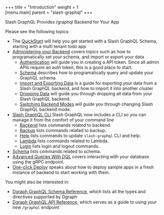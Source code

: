 +++
title = "Introduction"
weight = 1   
[menu.main]
    parent = "slash-graphql"
+++

<p className="subheading font-weight-regular">Slash GraphQL Provides /graphql Backend for Your App</p>

Please see the following topics:

- The [QuickStart](/slash-quick-start) will help you get started with a Slash GraphQL Schema, starting with a multi tenant todo app
- [Administering your Backend](/admin/overview) covers topics such as how to programatically set your schema, and import or export your data
  - [Authentication](/admin/authentication) will guide you in creating a API token. Since all admin APIs require an auth token, this is a good place to start.
  - [Schema](/admin/schema) describes how to programatically query and update your GraphQL schema.
  - [Import and Exporting Data](/admin/import-export) is a guide for exporting your data from a Slash GraphQL backend, and how to import it into another cluster
  - [Dropping Data](/admin/drop-data) will guide you through dropping all data from your Slash GraphQL backend.
  - [Switching Backend Modes](/admin/backend-modes) will guide you through changing Slash GraphQL backend mode.
- [Slash GraphQL CLI](/slash/overview) Slash GraphQL now includes a CLI so you can manage it from the comfort of your command line
  - [Backend](/slash-cli/backend) lists commands related to backend.
  - [Backup](/slash-cli/backup) lists commands related to backup.
  - [Help](/slash-cli/help-update) lists commands to update `slash-graphql` CLI and help.
  - [Lambda](/slash-cli/lambda) lists commands related to Lambda.
  - [Login](/slash-cli/login) lists login and logout commands.
- [Schema](/slash-cli/schema) lists commands related to schema.
- [Advanced Queries With DQL](/advanced-queries) covers interacting with your database using the gRPC endpoint.
- [One-click Deploy](/one-click-deploy) speaks about how to deploy sample apps in a fresh instance of backend to start working with them.

You might also be interested in:

- [Dgraph GraphQL Schema Reference](https://dgraph.io/docs/graphql/schema/schema-overview), which lists all the types and directives supported by Dgraph
- [Dgraph GraphQL API Reference](https://dgraph.io/docs/graphql/api/api-overview), which serves as a guide to using your new `/graphql` endpoint

